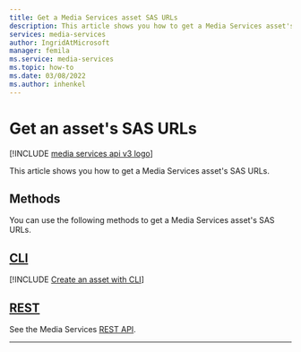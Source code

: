 ```yaml
---
title: Get a Media Services asset SAS URLs
description: This article shows you how to get a Media Services asset's SAS URLs.
services: media-services
author: IngridAtMicrosoft
manager: femila 
ms.service: media-services
ms.topic: how-to
ms.date: 03/08/2022
ms.author: inhenkel
---
```


# Get an asset's SAS URLs

[!INCLUDE [media services api v3 logo](./includes/v3-hr.md)]

This article shows you how to get a Media Services asset's SAS URLs.

## Methods

You can use the following methods to get a Media Services asset's SAS URLs.

## [CLI](#tab/cli/)

[!INCLUDE [Create an asset with CLI](./includes/task-get-asset-sas-urls-cli.md)]

## [REST](#tab/rest/)

See the Media Services [REST API](/rest/api/media/assets/list-container-sas).

---